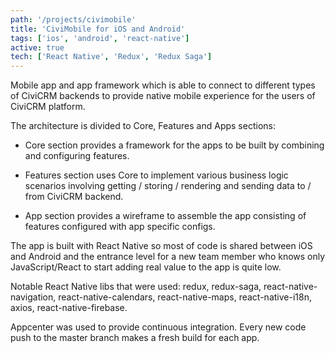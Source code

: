 ```yaml
---
path: '/projects/civimobile'
title: 'CiviMobile for iOS and Android'
tags: ['ios', 'android', 'react-native']
active: true
tech: ['React Native', 'Redux', 'Redux Saga']
---
```


Mobile app and app framework which is able to connect to different types of CiviCRM backends to provide native mobile experience for the users of CiviCRM platform.

The architecture is divided to Core, Features and Apps sections:

* Core section provides a framework for the apps to be built by combining and configuring features.

* Features section uses Core to implement various business logic scenarios involving getting / storing / rendering and sending data to / from CiviCRM backend.

* App section provides a wireframe to assemble the app consisting of features configured with app specific configs.

The app is built with React Native so most of code is shared between iOS and Android and the entrance level for a new team member who knows only JavaScript/React to start adding real value to the app is quite low.

Notable React Native libs that were used: redux, redux-saga, react-native-navigation, react-native-calendars, react-native-maps, react-native-i18n, axios, react-native-firebase.

Appcenter was used to provide continuous integration. Every new code push to the master branch makes a fresh build for each app.
